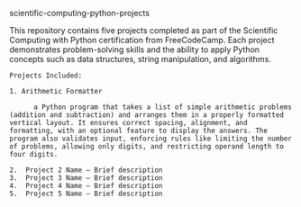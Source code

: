 scientific-computing-python-projects

This repository contains five projects completed as part of the Scientific Computing with Python certification from FreeCodeCamp. Each project demonstrates problem-solving skills and the ability to apply Python concepts such as data structures, string manipulation, and algorithms.

	Projects Included:
	
	1. Arithmetic Formatter 
		 
		  a Python program that takes a list of simple arithmetic problems (addition and subtraction) and arranges them in a properly formatted vertical layout. It ensures correct spacing, alignment, and formatting, with an optional feature to display the answers. The program also validates input, enforcing rules like limiting the number of problems, allowing only digits, and restricting operand length to four digits.
		
	2.	Project 2 Name – Brief description
	3.	Project 3 Name – Brief description
	4.	Project 4 Name – Brief description
	5.	Project 5 Name – Brief description
